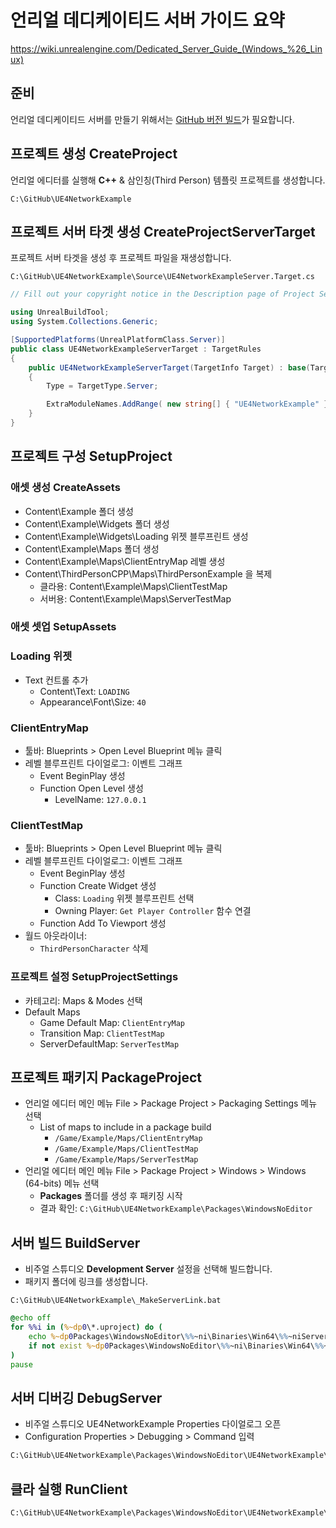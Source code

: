 # 언리얼 데디케이티드 서버 가이드 요약

<https://wiki.unrealengine.com/Dedicated_Server_Guide_(Windows_%26_Linux)>

## 준비 

언리얼 데디케이티드 서버를 만들기 위해서는 [GitHub 버전 빌드](ue4_windows_build_tutorial.md)가 필요합니다.

## 프로젝트 생성 CreateProject

언리얼 에디터를 실행해 **C++** & 삼인칭(Third Person) 템플릿 프로젝트를 생성합니다.

`C:\GitHub\UE4NetworkExample`

## 프로젝트 서버 타겟 생성 CreateProjectServerTarget 

프로젝트 서버 타겟을 생성 후 프로젝트 파일을 재생성합니다.

`C:\GitHub\UE4NetworkExample\Source\UE4NetworkExampleServer.Target.cs`

```cs
// Fill out your copyright notice in the Description page of Project Settings.

using UnrealBuildTool;
using System.Collections.Generic;

[SupportedPlatforms(UnrealPlatformClass.Server)]
public class UE4NetworkExampleServerTarget : TargetRules
{
	public UE4NetworkExampleServerTarget(TargetInfo Target) : base(Target)
	{
		Type = TargetType.Server;

		ExtraModuleNames.AddRange( new string[] { "UE4NetworkExample" } );
	}
}
```

## 프로젝트 구성 SetupProject

### 애셋 생성 CreateAssets

* Content\Example 폴더 생성
* Content\Example\Widgets 폴더 생성
* Content\Example\Widgets\Loading 위젯 블루프린트 생성
* Content\Example\Maps 폴더 생성
* Content\Example\Maps\ClientEntryMap 레벨 생성
* Content\ThirdPersonCPP\Maps\ThirdPersonExample 을 복제
    * 클라용: Content\Example\Maps\ClientTestMap 
    * 서버용: Content\Example\Maps\ServerTestMap

### 애셋 셋업 SetupAssets

### Loading 위젯

* Text 컨트롤 추가
    * Content\Text: `LOADING`
    * Appearance\Font\Size: `40`

### ClientEntryMap

* 툴바: Blueprints > Open Level Blueprint 메뉴 클릭
* 레벨 블루프린트 다이얼로그: 이벤트 그래프
    * Event BeginPlay 생성
    * Function Open Level 생성
        * LevelName: `127.0.0.1`

### ClientTestMap

* 툴바: Blueprints > Open Level Blueprint 메뉴 클릭
* 레벨 블루프린트 다이얼로그: 이벤트 그래프
    * Event BeginPlay 생성
    * Function Create Widget 생성
        * Class: `Loading` 위젯 블루프린트 선택
        * Owning Player: `Get Player Controller` 함수 연결
    * Function Add To Viewport 생성
* 월드 아웃라이너:
    * `ThirdPersonCharacter` 삭제

### 프로젝트 설정 SetupProjectSettings

* 카테고리: Maps & Modes 선택
* Default Maps
    * Game Default Map: `ClientEntryMap`
    * Transition Map: `ClientTestMap`
    * ServerDefaultMap: `ServerTestMap`


## 프로젝트 패키지 PackageProject 

* 언리얼 에디터 메인 메뉴 File > Package Project > Packaging Settings 메뉴 선택 
    * List of maps to include in a package build
        * `/Game/Example/Maps/ClientEntryMap`
        * `/Game/Example/Maps/ClientTestMap`
        * `/Game/Example/Maps/ServerTestMap`
* 언리얼 에디터 메인 메뉴 File > Package Project > Windows > Windows (64-bits) 메뉴 선택
    * **Packages** 폴더를 생성 후 패키징 시작
    * 결과 확인: `C:\GitHub\UE4NetworkExample\Packages\WindowsNoEditor`

## 서버 빌드 BuildServer

* 비주얼 스튜디오 **Development Server** 설정을 선택해 빌드합니다.
* 패키지 폴더에 링크를 생성합니다.

`C:\GitHub\UE4NetworkExample\_MakeServerLink.bat`

```bat
@echo off
for %%i in (%~dp0\*.uproject) do (
    echo %~dp0Packages\WindowsNoEditor\%%~ni\Binaries\Win64\%%~niServer-Win64-DebugGame.exe
    if not exist %~dp0Packages\WindowsNoEditor\%%~ni\Binaries\Win64\%%~niServer-Win64-DebugGame.exe mklink /H %~dp0Packages\WindowsNoEditor\%%~ni\Binaries\Win64\%%~niServer-Win64-DebugGame.exe %~dp0Binaries\Win64\%%~niServer-Win64-DebugGame.exe
)
pause
```

## 서버 디버깅 DebugServer

* 비주얼 스튜디오 UE4NetworkExample Properties 다이얼로그 오픈
* Configuration Properties > Debugging > Command 입력 

```bat
C:\GitHub\UE4NetworkExample\Packages\WindowsNoEditor\UE4NetworkExample\Binaries\Win64\UE4NetworkExampleServer-Win64-DebugGame.exe
```

## 클라 실행 RunClient

```bat
C:\GitHub\UE4NetworkExample\Packages\WindowsNoEditor\UE4NetworkExample\Binaries\Win64\UE4NetworkExample.exe
```
